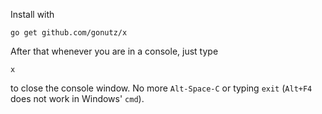 Install with

	go get github.com/gonutz/x

After that whenever you are in a console, just type

	x

to close the console window. No more `Alt-Space-C` or typing `exit` (`Alt+F4` does not work in Windows' `cmd`).